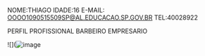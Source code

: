 NOME:THIAGO    IDADE:16
E-MAIL: OOOO1090515509SP@AL.EDUCACAO.SP.GOV.BR
TEL:40028922

PERFIL PROFISSIONAL
BARBEIRO
EMPRESARIO

![](![image](https://github.com/Thiag0777/Thiag0777/assets/172391976/78f5936e-a152-4708-8bfc-cf9261260869)
